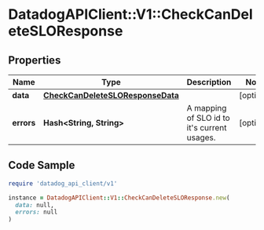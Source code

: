 # DatadogAPIClient::V1::CheckCanDeleteSLOResponse

## Properties

| Name | Type | Description | Notes |
| ---- | ---- | ----------- | ----- |
| **data** | [**CheckCanDeleteSLOResponseData**](CheckCanDeleteSLOResponseData.md) |  | [optional] |
| **errors** | **Hash&lt;String, String&gt;** | A mapping of SLO id to it&#39;s current usages. | [optional] |

## Code Sample

```ruby
require 'datadog_api_client/v1'

instance = DatadogAPIClient::V1::CheckCanDeleteSLOResponse.new(
  data: null,
  errors: null
)
```

